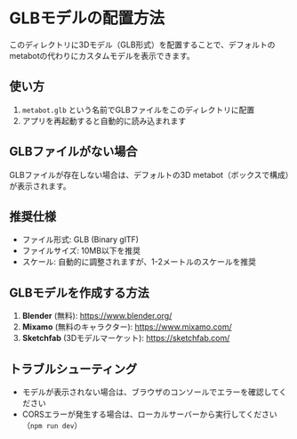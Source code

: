 # GLBモデルの配置方法

このディレクトリに3Dモデル（GLB形式）を配置することで、デフォルトのmetabotの代わりにカスタムモデルを表示できます。

## 使い方

1. `metabot.glb` という名前でGLBファイルをこのディレクトリに配置
2. アプリを再起動すると自動的に読み込まれます

## GLBファイルがない場合

GLBファイルが存在しない場合は、デフォルトの3D metabot（ボックスで構成）が表示されます。

## 推奨仕様

- ファイル形式: GLB (Binary glTF)
- ファイルサイズ: 10MB以下を推奨
- スケール: 自動的に調整されますが、1-2メートルのスケールを推奨

## GLBモデルを作成する方法

1. **Blender** (無料): https://www.blender.org/
2. **Mixamo** (無料のキャラクター): https://www.mixamo.com/
3. **Sketchfab** (3Dモデルマーケット): https://sketchfab.com/

## トラブルシューティング

- モデルが表示されない場合は、ブラウザのコンソールでエラーを確認してください
- CORSエラーが発生する場合は、ローカルサーバーから実行してください（`npm run dev`）